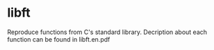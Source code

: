 # libft
Reproduce functions from C's standard library. Decription about each function can be found in libft.en.pdf
